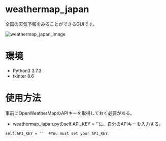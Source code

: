 # weathermap_japan

全国の天気予報をみることができるGUIです。

![weathermap_japan_image](https://user-images.githubusercontent.com/61465092/109960025-93b35000-7d2b-11eb-8aad-421c8bb2e756.png)

# 環境
* Python3 3.7.3
* tkinter 8.6

# 使用方法

事前にOpenWeatherMapのAPIキーを取得しておく必要がある。

* weathermap_japan.pyのself.API_KEY = ''に、自分のAPIキーを入力する。
```
self.API_KEY = ''  #You must set your API_KEY.
```
